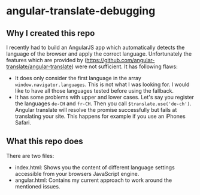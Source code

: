 # angular-translate-debugging

## Why I created this repo
I recently had to build an AngularJS app which automatically detects the
language of the browser and apply the correct language. Unfortunately the
features which are provided by (https://github.com/angular-translate/angular-translate)
were not sufficient. It has following flaws:

- It does only consider the first language in the array `window.navigator.languages`. This is not what I was looking for. I would like to have all those languages tested before using the fallback.
- It has some problems with upper and lower cases. Let's say you register the languages `de-CH` and `fr-CH`. Then you call `$translate.use('de-ch')`. Angular translate will resolve the promise successfully but fails at translating your site. This happens for example if you use an iPhones Safari.

## What this repo does

There are two files:

- index.html: Shows you the content of different language settings accessible from your browsers JavaScript engine.
- angular.html: Contains my current approach to work around the mentioned issues.